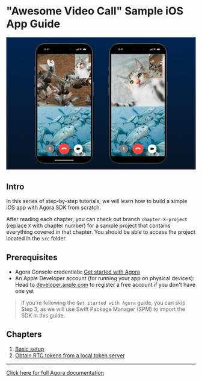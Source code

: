 # "Awesome Video Call" Sample iOS App Guide

![Demo](1-basic-set-up/images/0-end-goal.png)

## Intro
In this series of step-by-step tutorials, we will learn how to build a simple iOS app with Agora SDK from scratch.

After reading each chapter, you can check out branch `chapter-X-project` (replace `X` with chapter number) for a sample project that contains everything covered in that chapter. You should be able to access the project located in the `src` folder.

## Prerequisites

- Agora Console credentials: [Get started with Agora](https://www.agora.io/en/blog/how-to-get-started-with-agora?utm_source=medium&utm_medium=blog&utm_campaign=AGORA_IOS_GUIDE)
- An Apple Developer account (for running your app on physical devices): Head to [developer.apple.com](https://developer.apple.com) to register a free account if you don't have one yet

> If you're following the `Get started with Agora` guide, you can skip Step 3, as we will use Swift Package Manager (SPM) to import the SDK in this guide.

## Chapters
1. [Basic setup](1-basic-set-up/README.md)
2. [Obtain RTC tokens from a local token server](2-setup-token-server/README.md)

---

[Click here for full Agora documentation](https://docs.agora.io/en/video-calling/overview/product-overview?platform=ios)